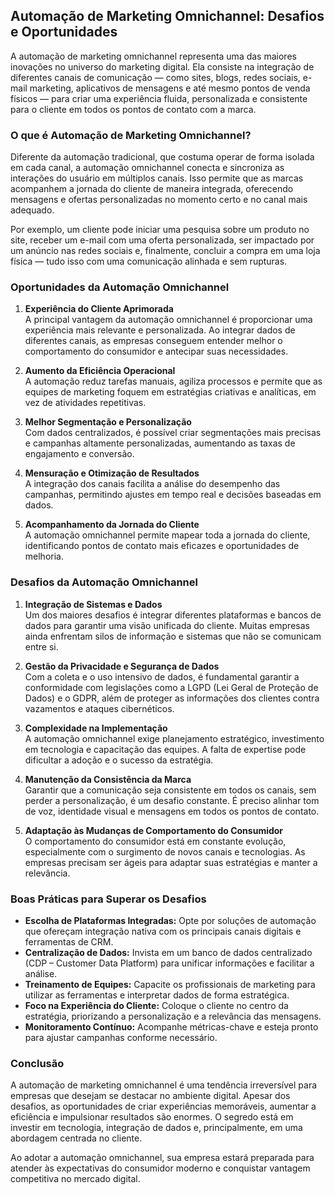 
## Automação de Marketing Omnichannel: Desafios e Oportunidades

A automação de marketing omnichannel representa uma das maiores inovações no universo do marketing digital. Ela consiste na integração de diferentes canais de comunicação — como sites, blogs, redes sociais, e-mail marketing, aplicativos de mensagens e até mesmo pontos de venda físicos — para criar uma experiência fluida, personalizada e consistente para o cliente em todos os pontos de contato com a marca.

### O que é Automação de Marketing Omnichannel?

Diferente da automação tradicional, que costuma operar de forma isolada em cada canal, a automação omnichannel conecta e sincroniza as interações do usuário em múltiplos canais. Isso permite que as marcas acompanhem a jornada do cliente de maneira integrada, oferecendo mensagens e ofertas personalizadas no momento certo e no canal mais adequado.

Por exemplo, um cliente pode iniciar uma pesquisa sobre um produto no site, receber um e-mail com uma oferta personalizada, ser impactado por um anúncio nas redes sociais e, finalmente, concluir a compra em uma loja física — tudo isso com uma comunicação alinhada e sem rupturas.

### Oportunidades da Automação Omnichannel

1. **Experiência do Cliente Aprimorada**  
   A principal vantagem da automação omnichannel é proporcionar uma experiência mais relevante e personalizada. Ao integrar dados de diferentes canais, as empresas conseguem entender melhor o comportamento do consumidor e antecipar suas necessidades.

2. **Aumento da Eficiência Operacional**  
   A automação reduz tarefas manuais, agiliza processos e permite que as equipes de marketing foquem em estratégias criativas e analíticas, em vez de atividades repetitivas.

3. **Melhor Segmentação e Personalização**  
   Com dados centralizados, é possível criar segmentações mais precisas e campanhas altamente personalizadas, aumentando as taxas de engajamento e conversão.

4. **Mensuração e Otimização de Resultados**  
   A integração dos canais facilita a análise do desempenho das campanhas, permitindo ajustes em tempo real e decisões baseadas em dados.

5. **Acompanhamento da Jornada do Cliente**  
   A automação omnichannel permite mapear toda a jornada do cliente, identificando pontos de contato mais eficazes e oportunidades de melhoria.

### Desafios da Automação Omnichannel

1. **Integração de Sistemas e Dados**  
   Um dos maiores desafios é integrar diferentes plataformas e bancos de dados para garantir uma visão unificada do cliente. Muitas empresas ainda enfrentam silos de informação e sistemas que não se comunicam entre si.

2. **Gestão da Privacidade e Segurança de Dados**  
   Com a coleta e o uso intensivo de dados, é fundamental garantir a conformidade com legislações como a LGPD (Lei Geral de Proteção de Dados) e o GDPR, além de proteger as informações dos clientes contra vazamentos e ataques cibernéticos.

3. **Complexidade na Implementação**  
   A automação omnichannel exige planejamento estratégico, investimento em tecnologia e capacitação das equipes. A falta de expertise pode dificultar a adoção e o sucesso da estratégia.

4. **Manutenção da Consistência da Marca**  
   Garantir que a comunicação seja consistente em todos os canais, sem perder a personalização, é um desafio constante. É preciso alinhar tom de voz, identidade visual e mensagens em todos os pontos de contato.

5. **Adaptação às Mudanças de Comportamento do Consumidor**  
   O comportamento do consumidor está em constante evolução, especialmente com o surgimento de novos canais e tecnologias. As empresas precisam ser ágeis para adaptar suas estratégias e manter a relevância.

### Boas Práticas para Superar os Desafios

- **Escolha de Plataformas Integradas:** Opte por soluções de automação que ofereçam integração nativa com os principais canais digitais e ferramentas de CRM.
- **Centralização de Dados:** Invista em um banco de dados centralizado (CDP – Customer Data Platform) para unificar informações e facilitar a análise.
- **Treinamento de Equipes:** Capacite os profissionais de marketing para utilizar as ferramentas e interpretar dados de forma estratégica.
- **Foco na Experiência do Cliente:** Coloque o cliente no centro da estratégia, priorizando a personalização e a relevância das mensagens.
- **Monitoramento Contínuo:** Acompanhe métricas-chave e esteja pronto para ajustar campanhas conforme necessário.

### Conclusão

A automação de marketing omnichannel é uma tendência irreversível para empresas que desejam se destacar no ambiente digital. Apesar dos desafios, as oportunidades de criar experiências memoráveis, aumentar a eficiência e impulsionar resultados são enormes. O segredo está em investir em tecnologia, integração de dados e, principalmente, em uma abordagem centrada no cliente.

Ao adotar a automação omnichannel, sua empresa estará preparada para atender às expectativas do consumidor moderno e conquistar vantagem competitiva no mercado digital.
```
